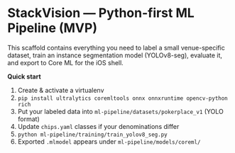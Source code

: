 
# StackVision — Python-first ML Pipeline (MVP)

This scaffold contains everything you need to label a small venue-specific dataset, train an instance segmentation model (YOLOv8-seg), evaluate it, and export to Core ML for the iOS shell.

**Quick start**
1) Create & activate a virtualenv
2) `pip install ultralytics coremltools onnx onnxruntime opencv-python rich`
3) Put your labeled data into `ml-pipeline/datasets/pokerplace_v1` (YOLO format)
4) Update `chips.yaml` classes if your denominations differ
5) `python ml-pipeline/training/train_yolov8_seg.py`
6) Exported `.mlmodel` appears under `ml-pipeline/models/coreml/`
